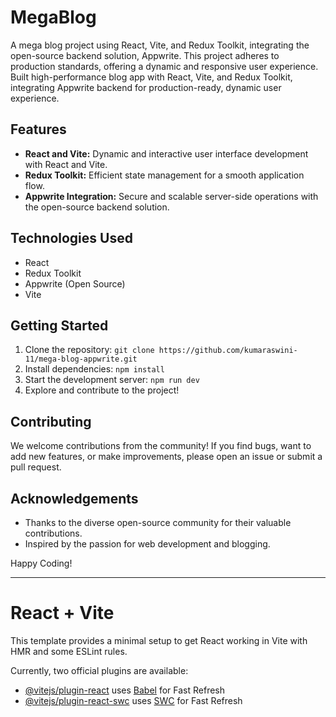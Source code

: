 # MegaBlog

A mega blog project using React, Vite, and Redux Toolkit, integrating the open-source backend solution, Appwrite. This project adheres to production standards, offering a dynamic and responsive user experience.
Built high-performance blog app with React, Vite, and Redux Toolkit, integrating Appwrite backend for production-ready, dynamic user experience.

## Features

- **React and Vite:** Dynamic and interactive user interface development with React and Vite.
- **Redux Toolkit:** Efficient state management for a smooth application flow.
- **Appwrite Integration:** Secure and scalable server-side operations with the open-source backend solution.

## Technologies Used

- React
- Redux Toolkit
- Appwrite (Open Source)
- Vite

## Getting Started

1. Clone the repository: `git clone https://github.com/kumaraswini-11/mega-blog-appwrite.git`
2. Install dependencies: `npm install`
3. Start the development server: `npm run dev`
4. Explore and contribute to the project!

## Contributing

We welcome contributions from the community! If you find bugs, want to add new features, or make improvements, please open an issue or submit a pull request.

## Acknowledgements

- Thanks to the diverse open-source community for their valuable contributions.
- Inspired by the passion for web development and blogging.

Happy Coding!

---

# React + Vite

This template provides a minimal setup to get React working in Vite with HMR and some ESLint rules.

Currently, two official plugins are available:

- [@vitejs/plugin-react](https://github.com/vitejs/vite-plugin-react/blob/main/packages/plugin-react/README.md) uses [Babel](https://babeljs.io/) for Fast Refresh
- [@vitejs/plugin-react-swc](https://github.com/vitejs/vite-plugin-react-swc) uses [SWC](https://swc.rs/) for Fast Refresh
